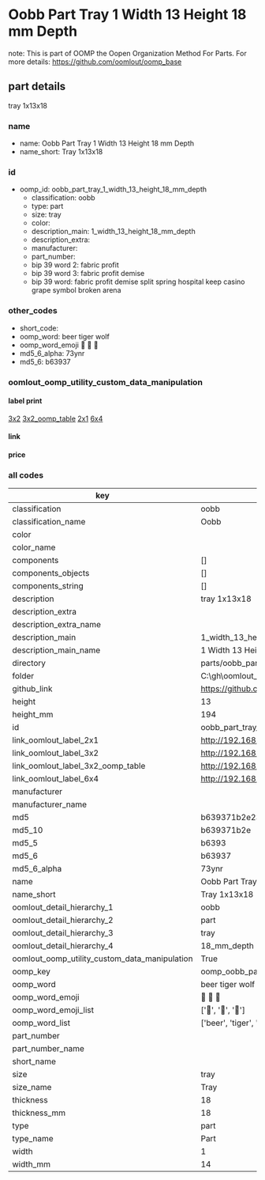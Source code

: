 # Oobb Part Tray 1 Width 13 Height 18 mm Depth  

note: This is part of OOMP the Oopen Organization Method For Parts. For more details: https://github.com/oomlout/oomp_base

##  part details
  



tray 1x13x18



### name
* name: Oobb Part Tray 1 Width 13 Height 18 mm Depth
* name_short: Tray 1x13x18 
### id
* oomp_id: oobb_part_tray_1_width_13_height_18_mm_depth
  * classification: oobb
  * type: part
  * size: tray
  * color: 
  * description_main: 1_width_13_height_18_mm_depth
  * description_extra: 
  * manufacturer: 
  * part_number: 
  * bip 39 word 2: fabric profit
  * bip 39 word 3: fabric profit demise
  * bip 39 word: fabric profit demise split spring hospital keep casino grape symbol broken arena

### other_codes
* short_code: 
* oomp_word: beer tiger wolf
* oomp_word_emoji :beer: :tiger: :wolf:
* md5_6_alpha: 73ynr
* md5_6: b63937






### oomlout_oomp_utility_custom_data_manipulation
#### label print
[3x2](http://192.168.1.245:1112/?label=oomp%2073ynr)
[3x2_oomp_table](http://192.168.1.108:1112/?label=oomp%2073ynr)
[2x1](http://192.168.1.242:1112/?label=oomp%2073ynr)
[6x4](http://192.168.1.55:1112/?label=oomp%2073ynr)    

#### link

                              

#### price







### all codes 
| key | value |  
| --- | --- |  
| classification | oobb |  
| classification_name | Oobb |  
| color |  |  
| color_name |  |  
| components | [] |  
| components_objects | [] |  
| components_string | [] |  
| description | tray 1x13x18 |  
| description_extra |  |  
| description_extra_name |  |  
| description_main | 1_width_13_height_18_mm_depth |  
| description_main_name | 1 Width 13 Height 18 mm Depth |  
| directory | parts/oobb_part_tray_1_width_13_height_18_mm_depth |  
| folder | C:\gh\oomlout_oobb_version_4_generated_parts\things\oobb_part_tray_1_width_13_height_18_mm_depth |  
| github_link | https://github.com/oomlout/oomlout_oomp_part_src/tree/main/parts/oobb_part_tray_1_width_13_height_18_mm_depth |  
| height | 13 |  
| height_mm | 194 |  
| id | oobb_part_tray_1_width_13_height_18_mm_depth |  
| link_oomlout_label_2x1 | http://192.168.1.242:1112/?label=oomp%2073ynr |  
| link_oomlout_label_3x2 | http://192.168.1.245:1112/?label=oomp%2073ynr |  
| link_oomlout_label_3x2_oomp_table | http://192.168.1.108:1112/?label=oomp%2073ynr |  
| link_oomlout_label_6x4 | http://192.168.1.55:1112/?label=oomp%2073ynr |  
| manufacturer |  |  
| manufacturer_name |  |  
| md5 | b639371b2e236f39b7e99d2274aaf28b |  
| md5_10 | b639371b2e |  
| md5_5 | b6393 |  
| md5_6 | b63937 |  
| md5_6_alpha | 73ynr |  
| name | Oobb Part Tray 1 Width 13 Height 18 mm Depth |  
| name_short | Tray 1x13x18  |  
| oomlout_detail_hierarchy_1 | oobb |  
| oomlout_detail_hierarchy_2 | part |  
| oomlout_detail_hierarchy_3 | tray |  
| oomlout_detail_hierarchy_4 | 18_mm_depth |  
| oomlout_oomp_utility_custom_data_manipulation | True |  
| oomp_key | oomp_oobb_part_tray_1_width_13_height_18_mm_depth |  
| oomp_word | beer tiger wolf |  
| oomp_word_emoji | :beer: :tiger: :wolf: |  
| oomp_word_emoji_list | [':beer:', ':tiger:', ':wolf:'] |  
| oomp_word_list | ['beer', 'tiger', 'wolf'] |  
| part_number |  |  
| part_number_name |  |  
| short_name |  |  
| size | tray |  
| size_name | Tray |  
| thickness | 18 |  
| thickness_mm | 18 |  
| type | part |  
| type_name | Part |  
| width | 1 |  
| width_mm | 14 |  
